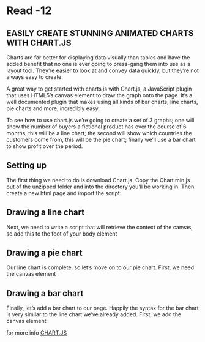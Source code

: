 # Read -12 

## EASILY CREATE STUNNING ANIMATED CHARTS WITH CHART.JS

Charts are far better for displaying data visually than tables and have the added benefit that no one is ever going to press-gang them into use as a layout tool. They’re easier to look at and convey data quickly, but they’re not always easy to create.

A great way to get started with charts is with Chart.js, a JavaScript plugin that uses HTML5’s canvas element to draw the graph onto the page. It’s a well documented plugin that makes using all kinds of bar charts, line charts, pie charts and more, incredibly easy.

To see how to use chart.js we’re going to create a set of 3 graphs; one will show the number of buyers a fictional product has over the course of 6 months, this will be a line chart; the second will show which countries the customers come from, this will be the pie chart; finally we’ll use a bar chart to show profit over the period.



## Setting up

The first thing we need to do is download Chart.js. Copy the Chart.min.js out of the unzipped folder and into the directory you’ll be working in. Then create a new html page and import the script:


## Drawing a line chart

Next, we need to write a script that will retrieve the context of the canvas, so add this to the foot of your body element




## Drawing a pie chart
 Our line chart is complete, so let’s move on to our pie chart. First, we need the canvas element


## Drawing a bar chart
Finally, let’s add  a bar chart to our page. Happily the syntax for the bar chart is very similar to the line chart we’ve already added. First, we add the canvas element

for more info [CHART.JS](https://www.webdesignerdepot.com/2013/11/easily-create-stunning-animated-charts-with-chart-js/)



